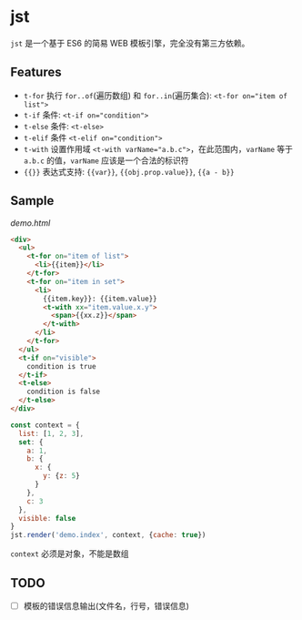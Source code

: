 # jst

`jst` 是一个基于 ES6 的简易 WEB 模板引擎，完全没有第三方依赖。

## Features

- `t-for` 执行 `for..of`(遍历数组) 和 `for..in`(遍历集合): `<t-for on="item of list">`
- `t-if` 条件: `<t-if on="condition">`
- `t-else` 条件: `<t-else>`
- `t-elif` 条件 `<t-elif on="condition">`
- `t-with` 设置作用域 `<t-with varName="a.b.c">`，在此范围内，`varName` 等于 `a.b.c` 的值，`varName` 应该是一个合法的标识符
- `{{}}` 表达式支持: `{{var}}`, `{{obj.prop.value}}`, `{{a - b}}`

## Sample

*demo.html*

```html
<div>
  <ul>
    <t-for on="item of list">
      <li>{{item}}</li>
    </t-for>
    <t-for on="item in set">
      <li>
        {{item.key}}: {{item.value}}
        <t-with xx="item.value.x.y">
          <span>{{xx.z}}</span>
        </t-with>
      </li>
    </t-for>
  </ul>
  <t-if on="visible">
    condition is true
  </t-if>
  <t-else>
    condition is false
  </t-else>
</div>
```

```javascript
const context = {
  list: [1, 2, 3],
  set: {
    a: 1,
    b: {
      x: {
        y: {z: 5}
      }
    },
    c: 3
  },
  visible: false
}
jst.render('demo.index', context, {cache: true})
```

`context` 必须是对象，不能是数组

## TODO

- [ ] 模板的错误信息输出(文件名，行号，错误信息)
